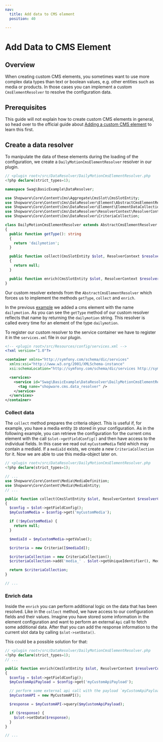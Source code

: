 ```yaml
---
nav:
  title: Add data to CMS element
  position: 40

---
```


# Add Data to CMS Element

## Overview

When creating custom CMS elements, you sometimes want to use more complex data types than text or boolean values, e.g. other entities such as media or products. In those cases you can implement a custom `CmsElementResolver` to resolve the configuration data.

## Prerequisites

This guide will not explain how to create custom CMS elements in general, so head over to the official guide about [Adding a custom CMS element](add-cms-element) to learn this first.

## Create a data resolver

To manipulate the data of these elements during the loading of the configuration, we create a `DailyMotionCmsElementResolver` resolver in our plugin.

```php
// <plugin root>/src/DataResolver/DailyMotionCmsElementResolver.php
<?php declare(strict_types=1);

namespace Swag\BasicExample\DataResolver;

use Shopware\Core\Content\Cms\Aggregate\CmsSlot\CmsSlotEntity;
use Shopware\Core\Content\Cms\DataResolver\Element\AbstractCmsElementResolver;
use Shopware\Core\Content\Cms\DataResolver\Element\ElementDataCollection;
use Shopware\Core\Content\Cms\DataResolver\ResolverContext\ResolverContext;
use Shopware\Core\Content\Cms\DataResolver\CriteriaCollection;

class DailyMotionCmsElementResolver extends AbstractCmsElementResolver
{
  public function getType(): string
  {
    return 'dailymotion';
  }

  public function collect(CmsSlotEntity $slot, ResolverContext $resolverContext): ?CriteriaCollection
  {
    return null;
  }

  public function enrich(CmsSlotEntity $slot, ResolverContext $resolverContext, ElementDataCollection $result): void {}
}
```

Our custom resolver extends from the `AbstractCmsElementResolver` which forces us to implement the methods `getType`, `collect` and `enrich`.

In the previous [example](add-cms-element) we added a cms element with the name `dailymotion`. As you can see the `getType` method of our custom resolver reflects that name by returning the `dailymotion` string. This resolver is called every time for an element of the type `dailymotion`.

To register our custom resolver to the service container we have to register it in the `services.xml` file in our plugin.

```xml
<!-- <plugin root>/src/Resources/config/services.xml -->
<?xml version="1.0"?>

<container xmlns="http://symfony.com/schema/dic/services"
  xmlns:xsi="http://www.w3.org/2001/XMLSchema-instance"
  xsi:schemaLocation="http://symfony.com/schema/dic/services http://symfony.com/schema/dic/services/services-1.0.xsd">

  <services>
    <service id="Swag\BasicExample\DataResolver\DailyMotionCmsElementResolver">
      <tag name="shopware.cms.data_resolver" />
    </service>
  </services>
</container>
```

### Collect data

The `collect` method prepares the criteria object. This is useful if, for example, you have a media entity `ID` stored in your configuration. As in the following example, you can retrieve the configuration for the current cms element with the call `$slot->getFieldConfig()` and then have access to the individual fields. In this case we read out `myCustomMedia` field which may contain a mediaId. If a `mediaId` exists, we create a new `CriteriaCollection` for it. Now we are able to use this media-object later on.

```php
// <plugin root>/src/DataResolver/DailyMotionCmsElementResolver.php
<?php declare(strict_types=1);

// ...
use Shopware\Core\Content\Media\MediaDefinition;
use Shopware\Core\Content\Media\MediaEntity;
// ...

public function collect(CmsSlotEntity $slot, ResolverContext $resolverContext): ?CriteriaCollection
{
  $config = $slot->getFieldConfig();
  $myCustomMedia = $config->get('myCustomMedia');

  if (!$myCustomMedia) {
    return null;
  }

  $mediaId = $myCustomMedia->getValue();

  $criteria = new Criteria([$mediaId]);

  $criteriaCollection = new CriteriaCollection();
  $criteriaCollection->add('media_' . $slot->getUniqueIdentifier(), MediaDefinition::class, $criteria);

  return $criteriaCollection;
}

// ...
```

### Enrich data

Inside the `enrich` you can perform additional logic on the data that has been resolved. Like in the `collect` method, we have access to our configuration fields and their values. Imagine you have stored some information in the element configuration and want to perform an external `Api` call to fetch some additional data. After that you can add the response information to the current slot data by calling `$slot->setData()`.

This could be a possible solution for that:

```php
// <plugin root>/src/DataResolver/DailyMotionCmsElementResolver.php
<?php declare(strict_types=1);
// ...

public function enrich(CmsSlotEntity $slot, ResolverContext $resolverContext, ElementDataCollection $result): void
{
  $config = $slot->getFieldConfig();
  $myCustomApiPayload = $config->get('myCustomApiPayload');

  // perform some external api call with the payload `myCustomApiPayload`
  $myCustomAPI = new MyCustomAPI();

  $response = $myCustomAPI->query($myCustomApiPayload);

  if ($response) {
    $slot->setData($response);
  }
}

// ...
```
